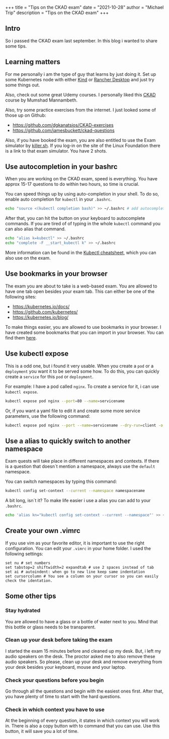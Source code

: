 +++
title = "Tips on the CKAD exam"
date = "2021-10-28"
author = "Michael Trip"
description = "Tips on the CKAD exam"
+++

Intro
-----

So i passed the CKAD exam last september. In this blog i wanted to share some tips.

## Learning matters

For me personally i am the type of guy that learns by just doing it. Set up some Kubernetes node with either
[Kind](https://kind.sigs.k8s.io/) or [Rancher Desktop](https://rancherdesktop.io/) and just try some things out.

Also, check out some great Udemy courses. I personally liked this [CKAD](https://www.udemy.com/course/certified-kubernetes-application-developer/) course by Mumshad Mannambeth.

Also, try some practice exercises from the internet. I just looked some of those up on Github:

* https://github.com/dgkanatsios/CKAD-exercises
* https://github.com/jamesbuckett/ckad-questions

Also, if you have booked the exam, you are also entitled to use the Exam simulator by [killer.sh](https://killer.sh). If you log-in on the site of the Linux Foundation there is a link to that exam simulator. You have 2 shots.

## Use autocompletion in your bashrc

When you are working on the CKAD exam, speed is everything. You have approx 15-17 questions to do within two hours, so time is crucial.

You can speed things up by using auto-completion in your shell. To do so, enable auto completion for `kubectl` in your `.bashrc`.

```bash
echo "source <(kubectl completion bash)" >> ~/.bashrc # add autocomplete permanently to your bash shell.
```

After that, you can hit the <tab> button on your keyboard to autocomplete commands. If you are tired of of typing in the whole `kubectl` command you can also alias that command.

```bash
echo "alias k=kubectl" >> ~/.bashrc
echo "complete -F __start_kubectl k" >> ~/.bashrc
```
More information can be found in the [Kubectl cheatsheet](https://kubernetes.io/docs/reference/kubectl/cheatsheet/), which you can also use on the exam.

## Use bookmarks in your browser

The exam you are about to take is a web-based exam. You are allowed to have one tab open besides your exam tab. This can either be one of the following sites:

* https://kubernetes.io/docs/
* https://github.com/kubernetes/
* https://kubernetes.io/blog/

To make things easier, you are allowed to use bookmarks in your browser. I have created some bookmarks that you can import in your browser. You can find them [here](https://github.com/MichaelTrip/cka-ckad-bookmarks).

## Use kubectl expose

This is a odd one, but i found it very usable. When you create a `pod` or a `deployment` you want it to be served some how. To do this, you can quickly create a `service` for this `pod` or `deployment`.

For example: I have a pod called `nginx`. To create a service for it, i can use `kubectl expose`.

```bash
kubectl expose pod nginx --port=80 --name=servicename
```

Or, if you want a yaml file to edit it and create some more service parameters, use the following command:

```bash
kubectl expose pod nginx --port --name=servicename --dry-run=client -o yaml > service.yml
```

## Use a alias to quickly switch to another namespace

Exam quests will take place in different namespaces and contexts. If there is a question that doesn´t mention a namespace, always use the `default` namespace.

You can switch namespaces by typing this command:

```bash
kubectl config set-context --current --namespace namespacename
```

A bit long, isn´t it? To make life easier i use a alias you can add to your `.bashrc`.

```bash
echo 'alias kn="kubectl config set-context --current --namespace"' >> ~/.bashrc
```

## Create your own .vimrc

If you use vim as your favorite editor, it is important to use the right configuration. You can edit your `.vimrc` in your home folder. I used the following settings:

```
set nu # set numbers
set tabstop=2 shiftwidth=2 expandtab # use 2 spaces instead of tab
set ai # autoindent: when go to new line keep same indentation
set cursorcolumn # You see a column on your cursor so you can easily check the identation.
```

## Some other tips

### Stay hydrated

You are allowed to have a glass or a bottle of water next to you. Mind that this bottle or glass needs to be transparent.

### Clean up your desk before taking the exam

I started the exam 15 minutes before and cleaned up my desk. But, i left my audio speakers on the desk. The proctor asked me to also remove these audio speakers. So please, clean up your desk and remove everything from your desk besides your keyboard, mouse and your laptop.

### Check your questions before you begin

Go through all the questions and begin with the easiest ones first. After that, you have plenty of time to start with the hard questions.

### Check in which context you have to use

At the beginning of every question, it states in which context you will work in. There is also a copy button with to command that you can use. Use this button, it will save you a lot of time.



